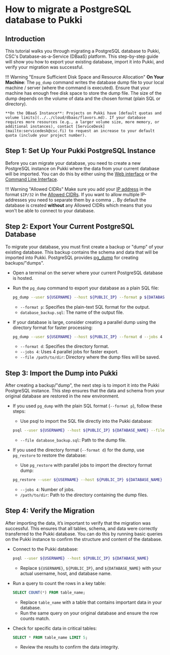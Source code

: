 # How to migrate a PostgreSQL database to Pukki

## Introduction

This tutorial walks you through migrating a PostgreSQL database to Pukki, CSC's Database-as-a-Service (DBaaS) platform. This step-by-step guide will show you how to export your existing database, import it into Pukki, and verify your migration was successful.

!!! Warning "Ensure Sufficient Disk Space and Resource Allocation" 
    **On Your Machine**: The `pg_dump` command writes the database dump file to your local machine / server (where the command is executed). Ensure that your machine has enough free disk space to store the dump file. The size of the dump depends on the volume of data and the chosen format (plain SQL or directory).
    
    **On the DBaaS Instance**: Projects on Pukki have [default quotas and volume limits](../../cloud/dbaas/flavors.md). If your database requires more resources (e.g., a larger volume size, more memory, or additional instances), contact [ServiceDesk](mailto:servicedesk@csc.fi) to request an increase to your default quota (include your project number).

## Step 1: Set Up Your Pukki PostgreSQL Instance

Before you can migrate your database, you need to create a new PostgreSQL instance on Pukki where the data from your current database will be imported. 
You can do this by either using the [Web interface](../../cloud/dbaas/web-interface.md) or the [Command Line Interface](../../cloud/dbaas/cli.md).

!!! Warning "Allowed CIDRs"
    Make sure you add your [IP address](https://www.whatismyip.com/) in the format `$IP/32` in the [Allowed CIDRs](../../cloud/dbaas/firewalls.md#single-ip-or-subnet). If you want to allow multiple IP-addresses you need to separate them by a comma `,`. By default the database is created **without** any Allowed CIDRs which means that you won't be able to connect to your database.

## Step 2: Export Your Current PostgreSQL Database

To migrate your database, you must first create a backup or "dump" of your existing database. This backup contains the schema and data that will be imported into Pukki. PostgreSQL provides [pg_dump](https://www.postgresql.org/docs/current/app-pgdump.html) for creating backups/"dumps".

- Open a terminal on the server where your current PostgreSQL database is hosted.

- Run the `pg_dump` command to export your database as a plain SQL file:
    ```bash
    pg_dump --user ${USERNAME} --host ${PUBLIC_IP} --format p ${DATABASE_NAME} > database_backup.sql
    ```
    - `--format p`: Specifies the plain-text SQL format for the output.
    - `database_backup.sql`: The name of the output file.

- If your database is large, consider creating a parallel dump using the directory format for faster processing:
    ```bash
    pg_dump --user ${USERNAME} --host ${PUBLIC_IP} --format d --jobs 4 --file /path/to/dir ${DATABASE_NAME}
    ```
    - `--format d`: Specifies the directory format.
    - `--jobs 4`: Uses 4 parallel jobs for faster export.
    - `--file /path/to/dir`: Directory where the dump files will be saved.


## Step 3: Import the Dump into Pukki

After creating a backup/"dump", the next step is to import it into the Pukki PostgreSQL instance. This step ensures that the data and schema from your original database are restored in the new environment.

- If you used `pg_dump` with the plain SQL format (`--format p`), follow these steps:
    - Use psql to import the SQL file directly into the Pukki database:
    ```bash
    psql --user ${USERNAME} --host ${PUBLIC_IP} ${DATABASE_NAME} --file database_backup.sql
    ```
    - `--file database_backup.sql`: Path to the dump file.

- If you used the directory format (`--format d`) for the dump, use `pg_restore` to restore the database:
    - Use `pg_restore` with parallel jobs to import the directory format dump:
    ```bash
    pg_restore --user ${USERNAME} --host ${PUBLIC_IP} ${DATABASE_NAME} --jobs 4 /path/to/dir
    ```
    - `--jobs 4`: Number of jobs.
    - `/path/to/dir`: Path to the directory containing the dump files.

## Step 4: Verify the Migration

After importing the data, it’s important to verify that the migration was successful. This ensures that all tables, schema, and data were correctly transferred to the Pukki database. You can do this by running basic queries on the Pukki instance to confirm the structure and content of the database.

- Connect to the Pukki database:
    ```bash
    psql --user ${USERNAME} --host ${PUBLIC_IP} ${DATABASE_NAME}
    ```
    - Replace `${USERNAME}`, `${PUBLIC_IP}`, and `${DATABASE_NAME}` with your actual username, host, and database name.

- Run a query to count the rows in a key table:
    ```sql
    SELECT COUNT(*) FROM table_name;
    ```
    - Replace `table_name` with a table that contains important data in your database.
    - Run the same query on your original database and ensure the row counts match.

- Check for specific data in critical tables:
    ```sql
    SELECT * FROM table_name LIMIT 5;
    ```
    - Review the results to confirm the data integrity.